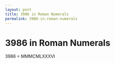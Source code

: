 ```yaml
---
layout: post
title: 3986 in Roman Numerals
permalink: 3986-in-roman-numerals
---
```


# 3986 in Roman Numerals

3986 = MMMCMLXXXVI
